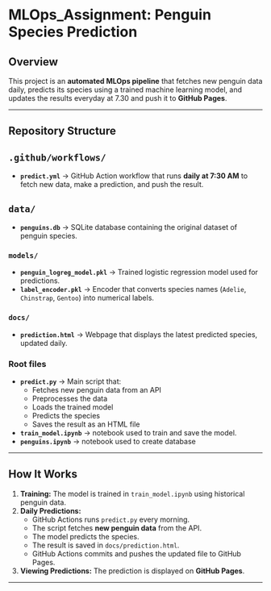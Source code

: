 # MLOps_Assignment: Penguin Species Prediction

##  Overview

This project is an **automated MLOps pipeline** that fetches new penguin data daily, predicts its species using a trained machine learning model, and updates the results everyday at 7.30 and push it to **GitHub Pages**.

---

##  Repository Structure

## `.github/workflows/`
- **`predict.yml`** → GitHub Action workflow that runs **daily at 7:30 AM** to fetch new data, make a prediction, and push the result.

##  `data/`
- **`penguins.db`** → SQLite database containing the original dataset of penguin species.

### `models/`
- **`penguin_logreg_model.pkl`** → Trained logistic regression model used for predictions.
- **`label_encoder.pkl`** → Encoder that converts species names (`Adelie`, `Chinstrap`, `Gentoo`) into numerical labels.

###  `docs/`
- **`prediction.html`**  → Webpage that displays the latest predicted species, updated daily.


###  Root files
- **`predict.py`** → Main script that:
  - Fetches new penguin data from an API
  - Preprocesses the data
  - Loads the trained model
  - Predicts the species
  - Saves the result as an HTML file 
- **`train_model.ipynb`** → notebook used to train and save the model.
- **`penguins.ipynb`** →  notebook used to create database 

---

##  How It Works
1. **Training:** The model is trained in `train_model.ipynb` using historical penguin data.
2. **Daily Predictions:**
   - GitHub Actions runs `predict.py` every morning.
   - The script fetches **new penguin data** from the API.
   - The model predicts the species.
   - The result is saved in `docs/prediction.html`.
   - GitHub Actions commits and pushes the updated file to GitHub Pages.
3. **Viewing Predictions:** The prediction is displayed on **GitHub Pages**.

---

